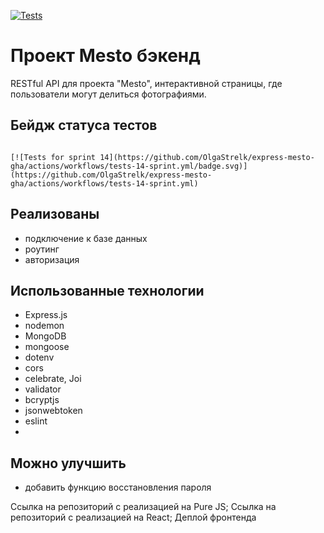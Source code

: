 [![Tests](https://github.com/OlgaStrelk/express-mesto-gha/actions/workflows/tests-14-sprint.yml/badge.svg)](https://github.com/OlgaStrelk/express-mesto-gha/actions/workflows/tests-14-sprint.yml)
# Проект Mesto бэкенд
RESTful API для проекта "Mesto", интерактивной страницы, где пользователи могут делиться фотографиями.


## Бейдж статуса тестов

```

[![Tests for sprint 14](https://github.com/OlgaStrelk/express-mesto-gha/actions/workflows/tests-14-sprint.yml/badge.svg)](https://github.com/OlgaStrelk/express-mesto-gha/actions/workflows/tests-14-sprint.yml)
```

## Реализованы

* подключение к базе данных 
* роутинг
* авторизация

## Использованные технологии
* Express.js
* nodemon
* MongoDB
* mongoose
* dotenv
* cors
* celebrate, Joi
* validator
* bcryptjs
* jsonwebtoken
* eslint
* 
## Можно улучшить
* добавить функцию восстановления пароля


Ссылка на репозиторий с реализацией на Pure JS;
Ссылка на репозиторий с реализацией на React;
Деплой фронтенда

